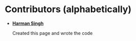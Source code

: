 # Contributors (alphabetically)

<ul dir="auto">
<li>
<p dir="auto"><strong><a href="https://github.com/harmansingh1412">Harman Singh</a></strong></p>
<p dir="auto">Created this page and wrote the code</p>
</li>

</ul>
